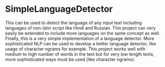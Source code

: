 # SimpleLanguageDetector

This can be used to detect the language of any input text including languages of non-latin script like Hindi and Russian. This project can very easily be extended to include more languages on the same concept as well. Finally, this is a very simple implementation of a language detector. More sophisticated NLP can be used to develop a better language detector, like usage of character ngrams for example. This project works well with medium to high number of words in the text but for very low length texts, more sophisticated ways must be used (like character ngrams).

